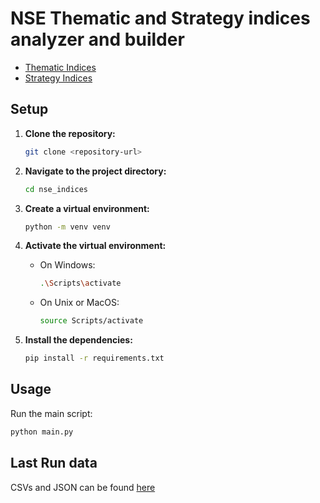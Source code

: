 # NSE Thematic and Strategy indices analyzer and builder

* [Thematic Indices](https://niftyindices.com/indices/equity/thematic-indices)
* [Strategy Indices](https://niftyindices.com/indices/equity/strategy-indices)

## Setup

1. **Clone the repository:**
	```sh
	git clone <repository-url>
	```

2. **Navigate to the project directory:**
	```sh
	cd nse_indices
	```

3. **Create a virtual environment:**
	```sh
	python -m venv venv
	```

4. **Activate the virtual environment:**
	- On Windows:
		```sh
		.\Scripts\activate
		```
	- On Unix or MacOS:
		```sh
		source Scripts/activate
		```

5. **Install the dependencies:**
	```sh
	pip install -r requirements.txt
	```

## Usage

Run the main script:
```sh
python main.py
```

## Last Run data
CSVs and JSON can be found [here](https://github.com/P0W/nse_indices/tree/main/data)

